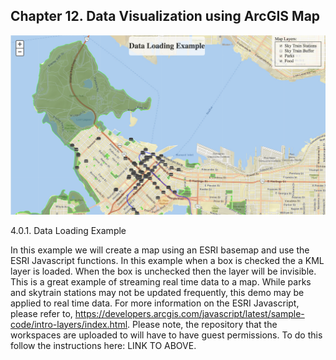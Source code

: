 Chapter 12. Data Visualization using ArcGIS Map
----------------------------------------------

![](./Images/4.0.1.DataLoading.png)

4.0.1. Data Loading Example

In this example we will create a map using an ESRI basemap and use the
ESRI Javascript functions. In this example when a box is checked the a
KML layer is loaded. When the box is unchecked then the layer will be
invisible. This is a great example of streaming real time data to a map.
While parks and skytrain stations may not be updated frequently, this
demo may be applied to real time data. For more information on the ESRI
Javascript, please refer to,
https://developers.arcgis.com/javascript/latest/sample-code/intro-layers/index.html.
Please note, the repository that the workspaces are uploaded to will
have to have guest permissions. To do this follow the instructions here:
LINK TO ABOVE.
